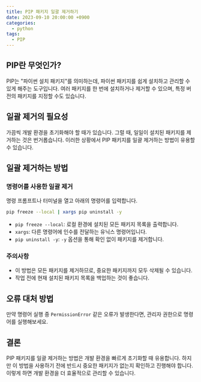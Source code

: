 ```yaml
---
title: PIP 패키지 일괄 제거하기
date: 2023-09-10 20:00:00 +0900
categories:
  - python
tags:
  - PIP
---
```


## PIP란 무엇인가?

PIP는 "파이썬 설치 패키지"를 의미하는데, 파이썬 패키지를 쉽게 설치하고 관리할 수 있게 해주는 도구입니다. 여러 패키지를 한 번에 설치하거나 제거할 수 있으며, 특정 버전의 패키지를 지정할 수도 있습니다.

## 일괄 제거의 필요성

가끔씩 개발 환경을 초기화해야 할 때가 있습니다. 그럴 때, 일일이 설치된 패키지를 제거하는 것은 번거롭습니다. 이러한 상황에서 PIP 패키지를 일괄 제거하는 방법이 유용할 수 있습니다.

## 일괄 제거하는 방법

### 명령어를 사용한 일괄 제거

명령 프롬프트나 터미널을 열고 아래의 명령어를 입력합니다.

```bash
pip freeze --local | xargs pip uninstall -y
```

- `pip freeze --local`: 로컬 환경에 설치된 모든 패키지 목록을 출력합니다.
- `xargs`: 다른 명령어에 인수를 전달하는 유닉스 명령어입니다.
- `pip uninstall -y`: `-y` 옵션을 통해 확인 없이 패키지를 제거합니다.

### 주의사항

- 이 방법은 모든 패키지를 제거하므로, 중요한 패키지까지 모두 삭제될 수 있습니다.
- 작업 전에 현재 설치된 패키지 목록을 백업하는 것이 좋습니다.

## 오류 대처 방법

만약 명령어 실행 중 `PermissionError` 같은 오류가 발생한다면, 관리자 권한으로 명령어를 실행해보세요.

## 결론

PIP 패키지를 일괄 제거하는 방법은 개발 환경을 빠르게 초기화할 때 유용합니다. 하지만 이 방법을 사용하기 전에 반드시 중요한 패키지가 없는지 확인하고 진행해야 합니다. 이렇게 하면 개발 환경을 더 효율적으로 관리할 수 있습니다.